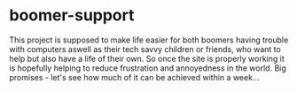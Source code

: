 # boomer-support

This project is supposed to make life easier for both boomers having trouble with computers aswell as their tech savvy children or friends, who want to help but also have a life of their own. So once the site is properly working it is hopefully helping to reduce frustration and annoyedness in the world. Big promises - let's see how much of it can be achieved within a week...
